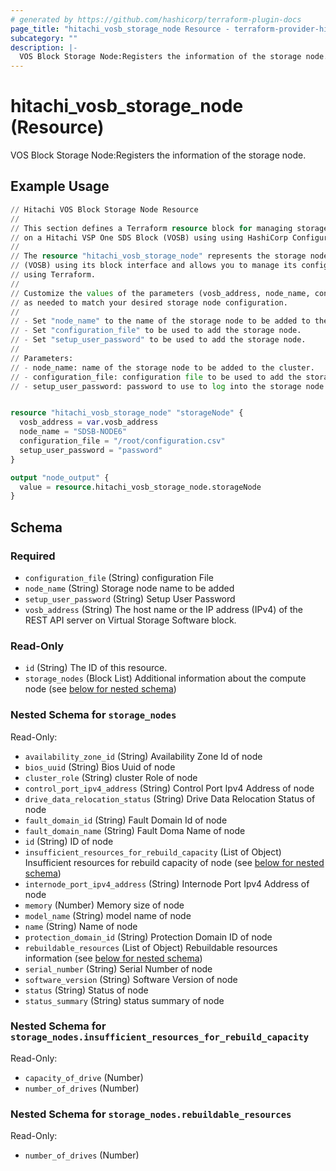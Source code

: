 ```yaml
---
# generated by https://github.com/hashicorp/terraform-plugin-docs
page_title: "hitachi_vosb_storage_node Resource - terraform-provider-hitachi"
subcategory: ""
description: |-
  VOS Block Storage Node:Registers the information of the storage node.
---
```


# hitachi_vosb_storage_node (Resource)

VOS Block Storage Node:Registers the information of the storage node.

## Example Usage

```terraform
// Hitachi VOS Block Storage Node Resource
//
// This section defines a Terraform resource block for managing storage node
// on a Hitachi VSP One SDS Block (VOSB) using using HashiCorp Configuration Language (HCL).
//
// The resource "hitachi_vosb_storage_node" represents the storage node on a Hitachi VSP One SDS Block
// (VOSB) using its block interface and allows you to manage its configuration
// using Terraform.
//
// Customize the values of the parameters (vosb_address, node_name, configuration_file, setup_user_password) 
// as needed to match your desired storage node configuration.
//
// - Set "node_name" to the name of the storage node to be added to the cluster.
// - Set "configuration_file" to be used to add the storage node.
// - Set "setup_user_password" to be used to add the storage node.
//
// Parameters:
// - node_name: name of the storage node to be added to the cluster.
// - configuration_file: configuration file to be used to add the storage node.
// - setup_user_password: password to use to log into the storage node to be added.


resource "hitachi_vosb_storage_node" "storageNode" {
  vosb_address = var.vosb_address
  node_name = "SDSB-NODE6"
  configuration_file = "/root/configuration.csv"
  setup_user_password = "password"
}

output "node_output" {
  value = resource.hitachi_vosb_storage_node.storageNode
}
```

<!-- schema generated by tfplugindocs -->
## Schema

### Required

- `configuration_file` (String) configuration File
- `node_name` (String) Storage node name to be added
- `setup_user_password` (String) Setup User Password
- `vosb_address` (String) The host name or the IP address (IPv4) of the REST API server on Virtual Storage Software block.

### Read-Only

- `id` (String) The ID of this resource.
- `storage_nodes` (Block List) Additional information about the compute node (see [below for nested schema](#nestedblock--storage_nodes))

<a id="nestedblock--storage_nodes"></a>
### Nested Schema for `storage_nodes`

Read-Only:

- `availability_zone_id` (String) Availability Zone Id of node
- `bios_uuid` (String) Bios Uuid of node
- `cluster_role` (String) cluster Role of node
- `control_port_ipv4_address` (String) Control Port Ipv4 Address of node
- `drive_data_relocation_status` (String) Drive Data Relocation Status of node
- `fault_domain_id` (String) Fault Domain Id of node
- `fault_domain_name` (String) Fault Doma Name of node
- `id` (String) ID of node
- `insufficient_resources_for_rebuild_capacity` (List of Object) Insufficient resources for rebuild capacity of node (see [below for nested schema](#nestedatt--storage_nodes--insufficient_resources_for_rebuild_capacity))
- `internode_port_ipv4_address` (String) Internode Port Ipv4 Address of node
- `memory` (Number) Memory size of node
- `model_name` (String) model name of node
- `name` (String) Name of node
- `protection_domain_id` (String) Protection Domain ID of node
- `rebuildable_resources` (List of Object) Rebuildable resources information (see [below for nested schema](#nestedatt--storage_nodes--rebuildable_resources))
- `serial_number` (String) Serial Number of node
- `software_version` (String) Software Version of node
- `status` (String) Status of node
- `status_summary` (String) status summary of node

<a id="nestedatt--storage_nodes--insufficient_resources_for_rebuild_capacity"></a>
### Nested Schema for `storage_nodes.insufficient_resources_for_rebuild_capacity`

Read-Only:

- `capacity_of_drive` (Number)
- `number_of_drives` (Number)


<a id="nestedatt--storage_nodes--rebuildable_resources"></a>
### Nested Schema for `storage_nodes.rebuildable_resources`

Read-Only:

- `number_of_drives` (Number)
